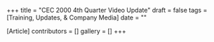 +++
title = "CEC 2000 4th Quarter Video Update"
draft = false
tags = [Training, Updates, & Company Media]
date = ""

[Article]
contributors = []
gallery = []
+++